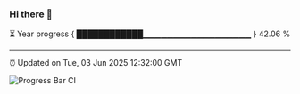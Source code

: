 ### Hi there 👋

⏳ Year progress { ████████████▁▁▁▁▁▁▁▁▁▁▁▁▁▁▁▁▁▁ } 42.06 %

---

⏰ Updated on Tue, 03 Jun 2025 12:32:00 GMT

![Progress Bar CI](https://github.com/liununu/liununu/workflows/Progress%20Bar%20CI/badge.svg)
